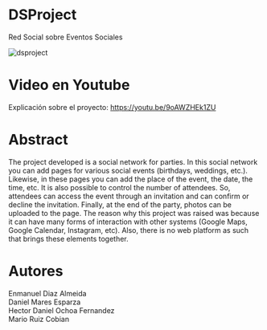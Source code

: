 # DSProject
Red Social sobre Eventos Sociales

![dsproject](https://user-images.githubusercontent.com/53630621/147286504-cc6f8bb3-570c-48dc-b61a-88dc34a0d14c.png)

# Video en Youtube
Explicación sobre el proyecto: https://youtu.be/9oAWZHEk1ZU

# Abstract

The project developed is a social network for parties. In
this social network you can add pages for various social events
(birthdays, weddings, etc.). Likewise, in these pages you can add the
place of the event, the date, the time, etc. It is also possible to control
the number of attendees. So, attendees can access the event through
an invitation and can confirm or decline the invitation. Finally, at the
end of the party, photos can be uploaded to the page. The reason why
this project was raised was because it can have many forms of
interaction with other systems (Google Maps, Google Calendar,
Instagram, etc). Also, there is no web platform as such that brings
these elements together.


# Autores
Enmanuel Diaz Almeida
<br>
Daniel Mares Esparza
<br>
Hector Daniel Ochoa Fernandez
<br>
Mario Ruiz Cobian
